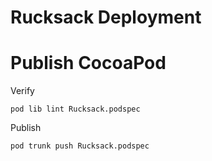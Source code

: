 # Rucksack Deployment

# Publish CocoaPod

Verify
```
pod lib lint Rucksack.podspec
```

Publish
```
pod trunk push Rucksack.podspec
```
